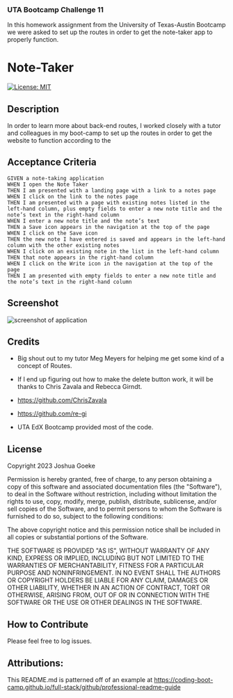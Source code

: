 ### UTA Bootcamp Challenge 11

In this homework assignment from the University of Texas-Austin Bootcamp we were asked to set up the routes in order to get the note-taker app to properly function.

# Note-Taker
[![License: MIT](https://img.shields.io/badge/License-MIT-yellow.svg)](https://opensource.org/licenses/MIT)

## Description

In order to learn more about back-end routes, I worked closely with a tutor and colleagues in my boot-camp to set up the routes in order to get the website to function according to the 

## Acceptance Criteria

```
GIVEN a note-taking application
WHEN I open the Note Taker
THEN I am presented with a landing page with a link to a notes page
WHEN I click on the link to the notes page
THEN I am presented with a page with existing notes listed in the left-hand column, plus empty fields to enter a new note title and the note’s text in the right-hand column
WHEN I enter a new note title and the note’s text
THEN a Save icon appears in the navigation at the top of the page
WHEN I click on the Save icon
THEN the new note I have entered is saved and appears in the left-hand column with the other existing notes
WHEN I click on an existing note in the list in the left-hand column
THEN that note appears in the right-hand column
WHEN I click on the Write icon in the navigation at the top of the page
THEN I am presented with empty fields to enter a new note title and the note’s text in the right-hand column
```
## Screenshot

![screenshot of application](assets/images/screenshot.png)
   

## Credits

- Big shout out to my tutor Meg Meyers for helping me get some kind of a concept of Routes.

- If I end up figuring out how to make the delete button work, it will be thanks to Chris Zavala and Rebecca Girndt.
- https://github.com/ChrisZavala
- https://github.com/re-gi

- UTA EdX Bootcamp provided most of the code.

## License
Copyright 2023 Joshua Goeke

Permission is hereby granted, free of charge, to any person obtaining a copy of this software and associated documentation files (the "Software"), to deal in the Software without restriction, including without limitation the rights to use, copy, modify, merge, publish, distribute, sublicense, and/or sell copies of the Software, and to permit persons to whom the Software is furnished to do so, subject to the following conditions:

The above copyright notice and this permission notice shall be included in all copies or substantial portions of the Software.

THE SOFTWARE IS PROVIDED "AS IS", WITHOUT WARRANTY OF ANY KIND, EXPRESS OR IMPLIED, INCLUDING BUT NOT LIMITED TO THE WARRANTIES OF MERCHANTABILITY, FITNESS FOR A PARTICULAR PURPOSE AND NONINFRINGEMENT. IN NO EVENT SHALL THE AUTHORS OR COPYRIGHT HOLDERS BE LIABLE FOR ANY CLAIM, DAMAGES OR OTHER LIABILITY, WHETHER IN AN ACTION OF CONTRACT, TORT OR OTHERWISE, ARISING FROM, OUT OF OR IN CONNECTION WITH THE SOFTWARE OR THE USE OR OTHER DEALINGS IN THE SOFTWARE.


## How to Contribute

Please feel free to log issues.


## Attributions:


This README.md is patterned off of an example at https://coding-boot-camp.github.io/full-stack/github/professional-readme-guide
